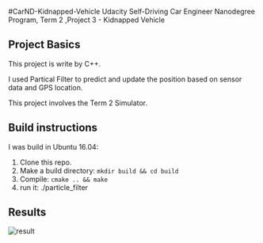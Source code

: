 #CarND-Kidnapped-Vehicle
Udacity Self-Driving Car Engineer Nanodegree Program, Term 2 ,Project 3 - Kidnapped Vehicle

## Project Basics
This project is write by C++.

I used Partical Filter to predict and update the position based on sensor data and GPS location.

This project involves the Term 2 Simulator.

## Build instructions
I was build in Ubuntu 16.04:
1. Clone this repo.
2. Make a build directory: `mkdir build && cd build`
3. Compile: `cmake .. && make`  
4. run it: ./particle_filter

## Results
![result](result-img/result.png)